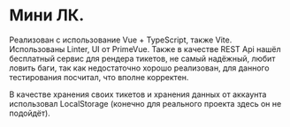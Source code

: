 # Мини ЛК.

Реализован с использование Vue + TypeScript, также Vite. Использованы Linter, UI от PrimeVue. Также в качестве REST Api нашёл бесплатный сервис для рендера тикетов, не самый надёжный, любит ловить баги, так как недостаточно хорошо реализован, для данного тестирования посчитал, что вполне корректен. 

В качестве хранения своих тикетов и хранения данных от аккаунта использовал LocalStorage (конечно для реального проекта здесь он не подойдёт).
